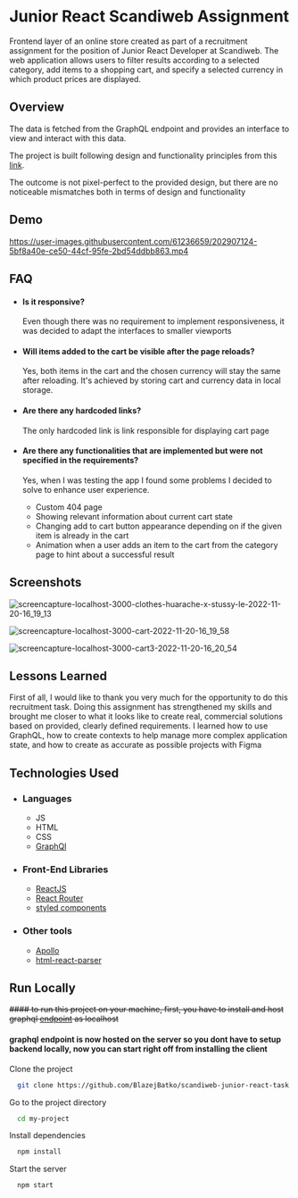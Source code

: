 
# Junior React Scandiweb Assignment

Frontend layer of an online store created as part of a recruitment assignment for the position of Junior React Developer at Scandiweb. 
The web application allows users to filter results according to a selected category, add items to a shopping cart, and specify a selected currency in which product prices are displayed.


## Overview

The data is fetched from the GraphQL endpoint and provides an interface to view and interact with this data.

The project is built following design and functionality principles from this  [link](https://www.figma.com/file/ZhIW76oCgjW0wzJ8qCHhnt/Junior-Frontend-Test-Designs-(Public)-(Copy)?node-id=150%3A5&t=1BeeUQPXohlwtXo9-1).

The outcome is not pixel-perfect to the provided design, but there are no noticeable mismatches both in terms of design and functionality
## Demo

https://user-images.githubusercontent.com/61236659/202907124-5bf8a40e-ce50-44cf-95fe-2bd54ddbb863.mp4


## FAQ

- #### Is it responsive?

    Even though there was no requirement to implement responsiveness, it was decided to adapt the interfaces to smaller viewports

- #### Will items added to the cart be visible after the page reloads?

    Yes, both items in the cart and the chosen currency will stay the same after reloading. It's achieved by storing cart and currency data in local storage.

- #### Are there any hardcoded links?

    The only hardcoded link is link responsible for displaying cart page
- #### Are there any functionalities that are implemented but were not specified in the requirements?
    Yes, when I was testing the app I found some problems I decided to solve to enhance user experience. 

    - Custom 404 page 
    - Showing relevant information about current cart state
    - Changing add to cart button appearance depending on if the given item is already in the cart
    - Animation when a user adds an item to the cart from the category page to hint about a successful result
## Screenshots

![screencapture-localhost-3000-clothes-huarache-x-stussy-le-2022-11-20-16_19_13](https://user-images.githubusercontent.com/61236659/202911553-ba03198f-f08d-40cb-a9f6-6b3d25ede989.jpg)

![screencapture-localhost-3000-cart-2022-11-20-16_19_58](https://user-images.githubusercontent.com/61236659/202911556-1bf438b6-68d5-418b-a9b0-fbc20a8e720b.jpg)

![screencapture-localhost-3000-cart3-2022-11-20-16_20_54](https://user-images.githubusercontent.com/61236659/202911558-e84f6034-09cb-4a51-9f10-b2a49707c4c5.jpg)


## Lessons Learned

First of all, I would like to thank you very much for the opportunity to do this recruitment task. Doing this assignment has strengthened my skills and brought me closer to what it looks like to create real, commercial solutions based on provided, clearly defined requirements. I learned how to use GraphQL, how to create contexts to help manage more complex application state, and how to create as accurate as possible projects with Figma
## Technologies Used

- ### Languages
    - JS
    - HTML
    - CSS
    - [GraphQl](https://graphql.org)
- ### Front-End Libraries
    - [ReactJS](https://reactjs.org)
    - [React Router](https://github.com/remix-run/react-router)
    - [styled components](https://github.com/remix-run/react-router)
- ### Other tools
    - [Apollo](https://www.apollographql.com)
    - [html-react-parser](https://www.npmjs.com/package/html-react-parser)


## Run Locally
~~#### to run this project on your machine, first, you have to install and host graphql [endpoint](https://github.com/scandiweb/junior-react-endpoint) as localhost~~

#### graphql endpoint is now hosted on the server so you dont have to setup backend locally, now you can start right off from installing the client

Clone the project

```bash
  git clone https://github.com/BlazejBatko/scandiweb-junior-react-task.git
```

Go to the project directory

```bash
  cd my-project
```

Install dependencies

```bash
  npm install
```

Start the server

```bash
  npm start
```

